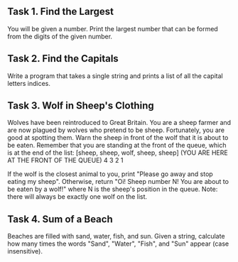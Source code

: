 ## Task 1. Find the Largest
You will be given a number. Print the largest number that can be formed from the digits of the given number.



## Task 2. Find the Capitals
Write a program that takes a single string and prints a list of all the capital letters indices.



## Task 3. Wolf in Sheep's Clothing
Wolves have been reintroduced to Great Britain. You are a sheep farmer and are now plagued by wolves who pretend to be sheep. Fortunately, you are good at spotting them.
Warn the sheep in front of the wolf that it is about to be eaten. Remember that you are standing at the front of the queue, which is at the end of the list:
[sheep, sheep, wolf, sheep, sheep] (YOU ARE HERE AT THE FRONT OF THE QUEUE)
   4      3            2      1

If the wolf is the closest animal to you, print "Please go away and stop eating my sheep". Otherwise, return "Oi! Sheep number N! You are about to be eaten by a wolf!" where N is the sheep's position in the queue.
Note: there will always be exactly one wolf on the list.



## Task 4. Sum of a Beach
Beaches are filled with sand, water, fish, and sun. Given a string, calculate how many times the words "Sand", "Water", "Fish", and "Sun" appear (case insensitive).